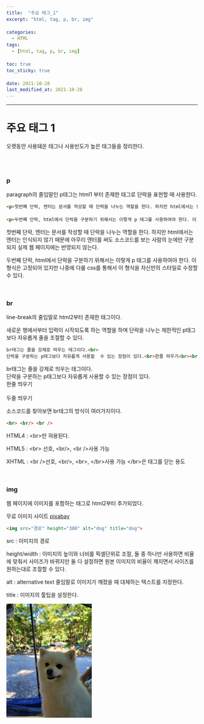 ```yaml
---
title:  "주요 태그_1"
excerpt: "html, tag, p, br, img"

categories:
  - HTML
tags:
  - [html, tag, p, br, img]

toc: true
toc_sticky: true
 
date: 2021-10-28 
last_modified_at: 2021-10-28
---  
```


***

<h1>주요 태그 1</h1>
오랫동안 사용돼온 태그나 사용빈도가 높은 태그들을 정리한다.  

<br/><br>

### p
paragraph의 줄임말인 p태그는 html1 부터 존재한 태그로 단락을 표현할 때 사용한다.   

```html
<p>첫번째 단락, 엔터는 문서를 작성할 때 단락을 나누는 역할을 한다. 하지만 html에서는 엔터는 인식되지 않기 때문에 아무리 엔터를 써도 소스코드를 보는 사람의 눈에만 구분되지 실제 웹 페이지에는 반영되지 않는다.</p>

<p>두번째 단락, html에서 단락을 구분하기 위해서는 이렇게 p 태그를 사용하여야 한다. 이 형식은 고정되어 있지만 나중에 다룰 css를 통해서 이 형식을 자신만의 스타일로 수정할 수 있다.</p>
```
<p>첫번째 단락, 엔터는 문서를 작성할 때 단락을 나누는 역할을 한다. 하지만 html에서는 엔터는 인식되지 않기 때문에 아무리 엔터를 써도 소스코드를 보는 사람의 눈에만 구분되지 실제 웹 페이지에는 반영되지 않는다.</p>

<p>두번째 단락, html에서 단락을 구분하기 위해서는 이렇게 p 태그를 사용하여야 한다. 이 형식은 고정되어 있지만 나중에 다룰 css를 통해서 이 형식을 자신만의 스타일로 수정할 수 있다.</p>

<br>

### br  

line-break의 줄임말로 html2부터 존재한 태그이다.  

새로운 행에서부터 입력이 시작되도록 하는 역할을 하며 단락을 나누는 제한적인 p태그보다 자유롭게 줄을 조절할 수 있다.  

```html
br태그는 줄을 강제로 띄우는 태그이다.<br>
단락을 구분하는 p태그보다 자유롭게 사용할  수 있는 장점이 있다.<br>한줄 띄우기<br><br>두줄 띄우기
```

br태그는 줄을 강제로 띄우는 태그이다.<br>
단락을 구분하는 p태그보다 자유롭게 사용할  수 있는 장점이 있다.<br>
한줄 띄우기<br><br>두줄 띄우기

소스코드를 찾아보면 br태그의 방식이 여러가지이다.  

```html
<br> <br/> <br />
```

HTML4 : \<br>만 혀용된다.  

HTML5 : \<br> 선호, \<br/>, \<br />사용 가능  

XHTML : \<br />선호, \<br/>, \<br>, \</br>사용 가능 \</br>은 태그를 닫는 용도  

<br>

### img

웹 페이지에 이미지를 포함하는 태그로 html2부터 추가되었다.  

무료 이미지 사이트 <a href="https://pixabay.com/ko/">pixabay</a>  

```html
<img src="경로" height="300" alt="dog" title="dog">
```
src : 이미지의 경로  

height/width : 이미지의 높이와 너비를 픽셀단위로 조절, 둘 중 하나만 사용하면 비율에 맞춰서 사이즈가 바뀌지만 둘 다 설정하면 원본 이미지의 비율이 깨지면서 사이즈를 원하는대로 조절할 수 있다.  

alt : alternative text 줄임말로 이미지가 깨졌을 때 대체하는 텍스트를 지정한다.  

title : 이미지의 툴팁을 설정한다.  

<img src="/assets/images/20211028_Posting/1.jpg" height="300" alt="dog" title="dog">
